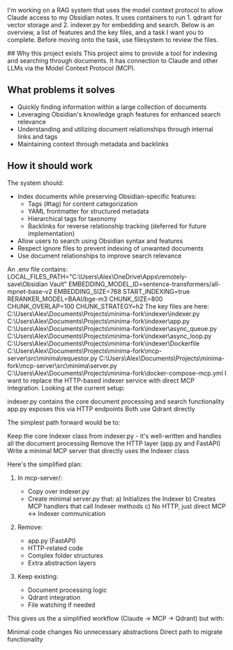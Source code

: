 I'm working on a RAG system that uses the model context protocol to allow Claude access to my Obsidian notes. It uses containers to run 1. qdrant for vector storage and 2. indexer.py for embedding and search. Below is an overview, a list of features and the key files, and a task I want you to complete. Before moving onto the task, use filesystem to review the files.

<overview>
## Why this project exists
This project aims to provide a tool for indexing and searching through documents. It has connection to Claude and other LLMs via the Model Context Protocol (MCP).

## What problems it solves
- Quickly finding information within a large collection of documents
- Leveraging Obsidian's knowledge graph features for enhanced search relevance
- Understanding and utilizing document relationships through internal links and tags
- Maintaining context through metadata and backlinks

## How it should work
The system should:
- Index documents while preserving Obsidian-specific features:
  - Tags (#tag) for content categorization
  - YAML frontmatter for structured metadata
  - Hierarchical tags for taxonomy
  - Backlinks for reverse relationship tracking (deferred for future implementation)
- Allow users to search using Obsidian syntax and features
- Respect ignore files to prevent indexing of unwanted documents
- Use document relationships to improve search relevance
</overview>

<features>
An .env file contains: 
LOCAL_FILES_PATH="C:\Users\Alex\OneDrive\Apps\remotely-save\Obsidian Vault"
EMBEDDING_MODEL_ID=sentence-transformers/all-mpnet-base-v2
EMBEDDING_SIZE=768
START_INDEXING=true 
RERANKER_MODEL=BAAI/bge-m3
CHUNK_SIZE=800
CHUNK_OVERLAP=100
CHUNK_STRATEGY=h2
</features>

<files>
The key files are here:
C:\Users\Alex\Documents\Projects\minima-fork\indexer\indexer.py
C:\Users\Alex\Documents\Projects\minima-fork\indexer\app.py
C:\Users\Alex\Documents\Projects\minima-fork\indexer\async_queue.py
C:\Users\Alex\Documents\Projects\minima-fork\indexer\async_loop.py
C:\Users\Alex\Documents\Projects\minima-fork\indexer\Dockerfile
C:\Users\Alex\Documents\Projects\minima-fork\mcp-server\src\minima\requestor.py
C:\Users\Alex\Documents\Projects\minima-fork\mcp-server\src\minima\server.py
C:\Users\Alex\Documents\Projects\minima-fork\docker-compose-mcp.yml
</files>

<task>
I want to replace the HTTP-based indexer service with direct MCP integration.
Looking at the current setup:

indexer.py contains the core document processing and search functionality
app.py exposes this via HTTP endpoints
Both use Qdrant directly

The simplest path forward would be to:

Keep the core Indexer class from indexer.py - it's well-written and handles all the document processing
Remove the HTTP layer (app.py and FastAPI)
Write a minimal MCP server that directly uses the Indexer class

Here's the simplified plan:
1. In mcp-server/:
   - Copy over indexer.py 
   - Create minimal server.py that:
     a) Initializes the Indexer
     b) Creates MCP handlers that call Indexer methods
     c) No HTTP, just direct MCP <-> Indexer communication

2. Remove:
   - app.py (FastAPI)
   - HTTP-related code
   - Complex folder structures
   - Extra abstraction layers

3. Keep existing:
   - Document processing logic
   - Qdrant integration
   - File watching if needed

This gives us the a simplified workflow (Claude -> MCP -> Qdrant) but with:

Minimal code changes
No unnecessary abstractions
Direct path to migrate functionality
</task>